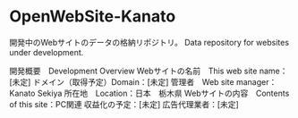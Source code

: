 # OpenWebSite-Kanato
開発中のWebサイトのデータの格納リポジトリ。
Data repository for websites under development.

開発概要　Development Overview
Webサイトの名前　This web site name：[未定]
ドメイン（取得予定）Domain：[未定]
管理者　Web site manager：Kanato Sekiya
所在地　Location：日本　栃木県
Webサイトの内容　Contents of this site：PC関連
収益化の予定：[未定]
広告代理業者：[未定]
